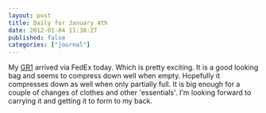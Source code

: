 ```yaml
---
layout: post
title: Daily for January 4th
date: 2012-01-04 11:38:27
published: false
categories: ["journal"]
---
```

 
My [GR1](www.goruck.com/products-page/rucksacks/gr1/) arrived via FedEx today. Which is pretty exciting. It is a good looking bag and seems to compress down well when empty. Hopefully it compresses down as well when only partially full. It is big enough for a couple of changes of clothes and other 'essentials'. I'm looking forward to carrying it and getting it to form to my back.